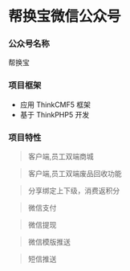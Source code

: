 帮换宝微信公众号
===============

### 公众号名称
帮换宝

### 项目框架
* 应用 ThinkCMF5 框架
* 基于 ThinkPHP5 开发

### 项目特性
> 客户端,员工双端商城

> 客户端,员工双端废品回收功能

> 分享绑定上下级，消费返积分

> 微信支付

> 微信提现

> 微信模版推送

> 短信推送